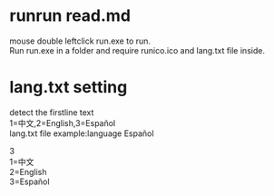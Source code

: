 # runrun read.md

mouse double leftclick run.exe to run.<br>
Run run.exe in a folder and require runico.ico and lang.txt file inside.<br>



# lang.txt setting

detect the firstline text<br>
1=中文,2=English,3=Español<br>
lang.txt file example:language Español<br>

3<br>
1=中文<br>
2=English<br>
3=Español
